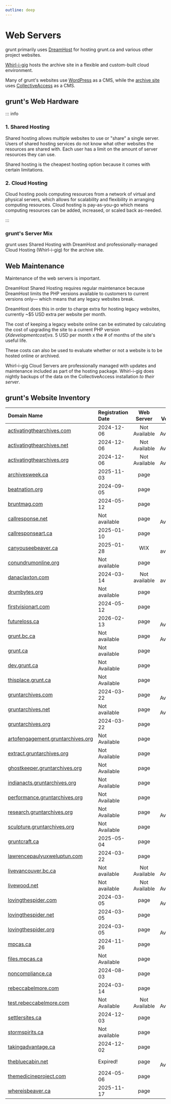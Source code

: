 ```yaml
---
outline: deep
---
```

# Web Servers

grunt primarily uses [DreamHost](https://www.dreamhost.com/) for hosting grunt.ca and various other project websites. 

[Whirl-i-gig](https://www.collectiveaccess.org/services/) hosts the archive site in a flexible and custom-built cloud environment.

Many of grunt's websites use [WordPress](https://wordpress.org/) as a CMS, while the [archive site](https://archives.grunt.ca/) uses [CollectiveAccess](https://www.collectiveaccess.org/) as a CMS.

## grunt's Web Hardware

::: info
### 1. Shared Hosting

Shared hosting allows multiple websites to use or "share" a single server. Users of shared hosting services do not know what other websites the resources are shared with. Each user has a limit on the amount of server resources they can use.

Shared hosting is the cheapest hosting option because it comes with certain limitations.

### 2. Cloud Hosting

Cloud hosting pools computing resources from a network of virtual and physical servers, which allows for scalability and flexibility in arranging computing resources. Cloud hosting is pay-as-you-go which means computing resources can be added, increased, or scaled back as-needed.

:::

### grunt's Server Mix

grunt uses Shared Hosting with DreamHost and professionally-managed Cloud Hosting (Whirl-i-gig) for the archive site.

## Web Maintenance

Maintenance of the web servers is important.

DreamHost Shared Hosting requires regular maintenance because DreamHost limits the PHP versions available to customers to current versions only— which means that any legacy websites break.

DreamHost does this in order to charge extra for hosting legacy websites, currently ~$5 USD extra per website per month.

The cost of keeping a legacy website online can be estimated by calculating the cost of upgrading the site to a current PHP version ($X development cost) vs. ~$5 USD per month x the # of months of the site's useful life.

These costs can also be used to evaluate whether or not a website is to be hosted online or archived.

Whirl-i-gig Cloud Servers are professionally managed with updates and maintenance included as part of the hosting package. Whirl-i-gig does nightly backups of the data on the CollectiveAccess installation *to their server*.


## grunt's Website Inventory

|    Domain Name     | Registration Date | Web Server | PHP Version | # of Emails |
| :---------------- | :--------------- | :--------: | :---------: | :---------: |
| [activatingthearchives.com](https://activatingthearchives.com) | 2024-12-06 | Not Available | Not Available | Not Available |
| [activatingthearchives.net](https://activatingthearchives.net) | 2024-12-06 | Not Available | Not Available | Not Available |
| [activatingthearchives.org](https://activatingthearchives.org) | 2024-12-06 | Not Available | Not Available | 0 |
| [archivesweek.ca](https://archivesweek.ca) | 2025-11-03 | page | 7.4 | 0 |
| [beatnation.org](https://beatnation.org) | 2024-09-05 | page | 8.1 | 2 |
| [bruntmag.com](https://bruntmag.com) | 2024-05-12 | page | 8.1 | 3 |
| [callresponse.net](https://callresponse.net) | Not available | page | Not Available | 0 |
| [callresponseart.ca](https://callresponseart.ca) | 2025-01-10 | page | 8.1 | 0 |
| [canyouseebeaver.ca](https://canyouseebeaver.ca) | 2025-01-28 | WIX | Not available | 0 |
| [conundrumonline.org](https://conundrumonline.org) | Not available | page | 8.1 | 0 |
| [danaclaxton.com](https://danaclaxton.com) | 2024-03-14 | Not available | Not available | Not available |
| [drumbytes.org](https://drumbytes.org) | Not available | page | 8.1 | 0 |
| [firstvisionart.com](https://firstvisionart.com) | 2024-05-12 | page | 8.1 | 1 |
| [futureloss.ca](https://futureloss.ca) | 2026-02-13 | page | Not Available | 0 |
| [grunt.bc.ca](https://grunt.bc.ca) | Not available | page | Not Available | 0 |
| [grunt.ca](https://grunt.ca) | Not available | page | 8.0 | 1 |
| [dev.grunt.ca](https://dev.grunt.ca) | Not Available | page | 8.0 | 0 |
| [thisplace.grunt.ca](https://thisplace.grunt.ca) | Not Available | page | 8.1 | 2 |
| [gruntarchives.com](https://gruntarchives.com) | 2024-03-22 | page | Not Available | 1 |
| [gruntarchives.net](https://gruntarchives.net) | Not available | page | Not Available | 0 |
| [gruntarchives.org](https://gruntarchives.org) | 2024-03-22 | page | 8.0 | 3 |
| [artofengagement.gruntarchives.org](https://artofengagement.gruntarchives.org) | Not Available | page | 8.1 | 0 |
| [extract.gruntarchives.org](https://extract.gruntarchives.org) | Not Available | page | 8.1 | 0 |
| [ghostkeeper.gruntarchives.org](https://ghostkeeper.gruntarchives.org) | Not Available | page | 8.1 | 0 |
| [indianacts.gruntarchives.org](https://indianacts.gruntarchives.org) | Not Available | page | 8.1 | 0 |
| [performance.gruntarchives.org](https://performance.gruntarchives.org) | Not Available | page | 8.1 | 0 |
| [research.gruntarchives.org](https://research.gruntarchives.org) | Not Available | page | Not Available | 0 |
| [sculpture.gruntarchives.org](https://sculpture.gruntarchives.org) | Not Available | page | 8.1 | 0 |
| [gruntcraft.ca](https://gruntcraft.ca) | 2025-05-04 | page | 8.1 | 0 |
| [lawrencepaulyuxweluptun.com](https://lawrencepaulyuxweluptun.com) | 2024-03-22 | page | 8.1 | 2 |
| [livevancouver.bc.ca](https://livevancouver.bc.ca) | Not available | Not Available | Not Available | 0 |
| [livewood.net](https://livewood.net) | Not available | Not Available | Not Available | 0 |
| [lovingthespider.com](https://lovingthespider.com) | 2024-03-05 | page | Not Available | 0 |
| [lovingthespider.net](https://lovingthespider.net) | 2024-03-05 | page | 7.4 | 0 |
| [lovingthespider.org](https://lovingthespider.org) | 2024-03-05 | page | Not Available | 0 |
| [mpcas.ca](https://mpcas.ca) | 2024-11-26 | page | 7.4 | 0 |
| [files.mpcas.ca](https://files.mpcas.ca) | Not Available | page | 8.1 | 0 |
| [noncompliance.ca](https://noncompliance.ca) | 2024-08-03 | page | 8.1 | 0 |
| [rebeccabelmore.com](https://rebeccabelmore.com) | 2024-03-14 | page | 8.1 | 3 | 
| [test.rebeccabelmore.com](https://test.rebeccabelmore.com) | Not Available | Not Available | Not Available | 0 |
| [settlersites.ca](https://settlersites.ca) | 2024-12-03 | page | 8.1 | 0 |
| [stormspirits.ca](https://stormspirits.ca) | Not available | page | 8.1 | 0 |
| [takingadvantage.ca](https://takingadvantage.ca) | 2024-12-02 | page | 8.1 | 0 |
| [thebluecabin.net](https://thebluecabin.net) | Expired! | page | Not Available | 0 |
| [themedicineproject.com](https://themedicineproject.com) | 2024-05-06 | page | 8.0 | 2 |
| [whereisbeaver.ca](https://whereisbeaver.ca) | 2025-11-17 | page | 8.1 | 0 |